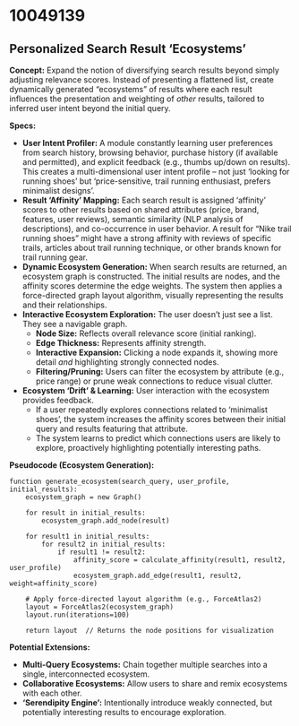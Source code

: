 # 10049139

## Personalized Search Result ‘Ecosystems’

**Concept:** Expand the notion of diversifying search results beyond simply adjusting relevance scores. Instead of presenting a flattened list, create dynamically generated “ecosystems” of results where each result influences the presentation and weighting of *other* results, tailored to inferred user intent beyond the initial query.

**Specs:**

*   **User Intent Profiler:** A module constantly learning user preferences from search history, browsing behavior, purchase history (if available and permitted), and explicit feedback (e.g., thumbs up/down on results). This creates a multi-dimensional user intent profile – not just ‘looking for running shoes’ but ‘price-sensitive, trail running enthusiast, prefers minimalist designs’.
*   **Result ‘Affinity’ Mapping:**  Each search result is assigned ‘affinity’ scores to other results based on shared attributes (price, brand, features, user reviews), semantic similarity (NLP analysis of descriptions), and co-occurrence in user behavior.  A result for “Nike trail running shoes” might have a strong affinity with reviews of specific trails, articles about trail running technique, or other brands known for trail running gear.
*   **Dynamic Ecosystem Generation:**  When search results are returned, an ecosystem graph is constructed. The initial results are nodes, and the affinity scores determine the edge weights.  The system then applies a force-directed graph layout algorithm, visually representing the results and their relationships.
*   **Interactive Ecosystem Exploration:**  The user doesn’t just see a list. They see a navigable graph.  
    *   **Node Size:** Reflects overall relevance score (initial ranking).
    *   **Edge Thickness:**  Represents affinity strength.
    *   **Interactive Expansion:**  Clicking a node expands it, showing more detail *and* highlighting strongly connected nodes.  
    *   **Filtering/Pruning:** Users can filter the ecosystem by attribute (e.g., price range) or prune weak connections to reduce visual clutter.
*   **Ecosystem ‘Drift’ & Learning:**  User interaction with the ecosystem provides feedback.  
    *   If a user repeatedly explores connections related to ‘minimalist shoes’, the system increases the affinity scores between their initial query and results featuring that attribute. 
    *   The system learns to predict which connections users are likely to explore, proactively highlighting potentially interesting paths.

**Pseudocode (Ecosystem Generation):**

```
function generate_ecosystem(search_query, user_profile, initial_results):
    ecosystem_graph = new Graph()
    
    for result in initial_results:
        ecosystem_graph.add_node(result)
        
    for result1 in initial_results:
        for result2 in initial_results:
            if result1 != result2:
                affinity_score = calculate_affinity(result1, result2, user_profile)
                ecosystem_graph.add_edge(result1, result2, weight=affinity_score)
    
    # Apply force-directed layout algorithm (e.g., ForceAtlas2)
    layout = ForceAtlas2(ecosystem_graph)
    layout.run(iterations=100)
    
    return layout  // Returns the node positions for visualization
```

**Potential Extensions:**

*   **Multi-Query Ecosystems:**  Chain together multiple searches into a single, interconnected ecosystem.
*   **Collaborative Ecosystems:**  Allow users to share and remix ecosystems with each other.
*   **‘Serendipity Engine’:**  Intentionally introduce weakly connected, but potentially interesting results to encourage exploration.